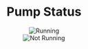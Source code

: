 <div class="spacers"> </div>
<div align="center"><h1>Pump Status</h1></div>
<div class="spacers"> </div>
<div align="center">
<div class="status_active"><img src="https://img.shields.io/badge/%F0%9F%9F%A2_Running-20232A.svg?style=for-the-badge" alt="Running"/></div>
<div class="status_inactive"><img src="https://img.shields.io/badge/%F0%9F%94%B4_Not_Running-20232A.svg?style=for-the-badge" alt="Not Running"/></div>
</div>